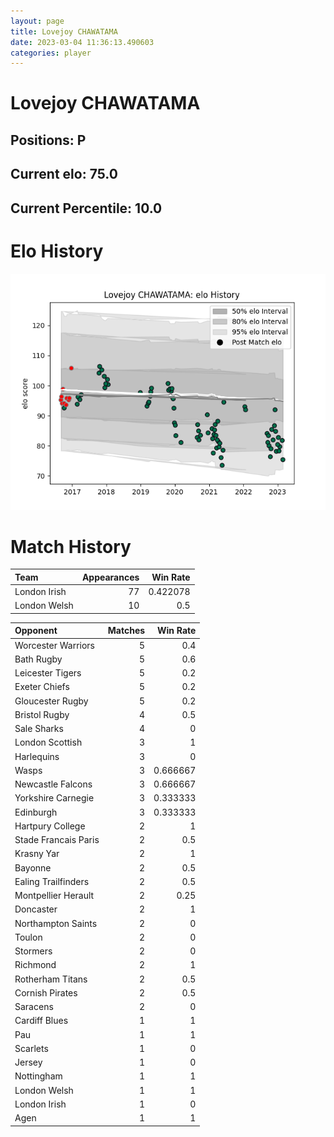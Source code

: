 ```yaml
---  
layout: page  
title: Lovejoy CHAWATAMA  
date: 2023-03-04 11:36:13.490603  
categories: player  
---
```

# Lovejoy CHAWATAMA

## Positions: P

## Current elo: 75.0

## Current Percentile: 10.0

# Elo History


![elo history](history_LovejoyCHAWATAMA.png)
# Match History


| Team         |   Appearances |   Win Rate |
|:-------------|--------------:|-----------:|
| London Irish |            77 |   0.422078 |
| London Welsh |            10 |   0.5      |

| Opponent             |   Matches |   Win Rate |
|:---------------------|----------:|-----------:|
| Worcester Warriors   |         5 |   0.4      |
| Bath Rugby           |         5 |   0.6      |
| Leicester Tigers     |         5 |   0.2      |
| Exeter Chiefs        |         5 |   0.2      |
| Gloucester Rugby     |         5 |   0.2      |
| Bristol Rugby        |         4 |   0.5      |
| Sale Sharks          |         4 |   0        |
| London Scottish      |         3 |   1        |
| Harlequins           |         3 |   0        |
| Wasps                |         3 |   0.666667 |
| Newcastle Falcons    |         3 |   0.666667 |
| Yorkshire Carnegie   |         3 |   0.333333 |
| Edinburgh            |         3 |   0.333333 |
| Hartpury College     |         2 |   1        |
| Stade Francais Paris |         2 |   0.5      |
| Krasny Yar           |         2 |   1        |
| Bayonne              |         2 |   0.5      |
| Ealing Trailfinders  |         2 |   0.5      |
| Montpellier Herault  |         2 |   0.25     |
| Doncaster            |         2 |   1        |
| Northampton Saints   |         2 |   0        |
| Toulon               |         2 |   0        |
| Stormers             |         2 |   0        |
| Richmond             |         2 |   1        |
| Rotherham Titans     |         2 |   0.5      |
| Cornish Pirates      |         2 |   0.5      |
| Saracens             |         2 |   0        |
| Cardiff Blues        |         1 |   1        |
| Pau                  |         1 |   1        |
| Scarlets             |         1 |   0        |
| Jersey               |         1 |   0        |
| Nottingham           |         1 |   1        |
| London Welsh         |         1 |   1        |
| London Irish         |         1 |   0        |
| Agen                 |         1 |   1        |